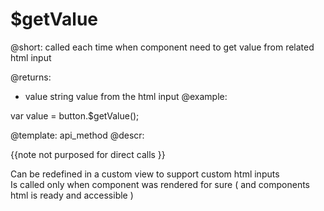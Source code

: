 $getValue
=============


@short: called each time when component need to get value from related html input
	

@returns: 
- value      string      value from the html input
@example:

var value = button.$getValue();

@template:	api_method
@descr:

{{note not purposed for direct calls }}

Can be redefined in a custom view to support custom html inputs   
Is called only when component was rendered for sure ( and components html is ready and accessible ) 